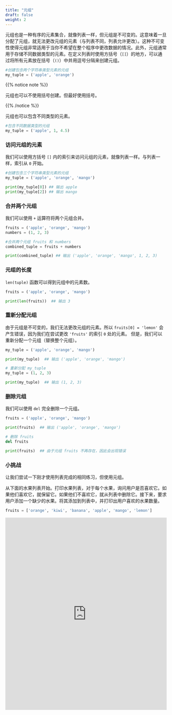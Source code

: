 ```yaml
---
title: "元组"
draft: false
weight: 2
---
```


元组也是一种有序的元素集合，就像列表一样，但元组是不可变的。这意味着一旦分配了元组，就无法更改元组的元素（与列表不同，列表允许更改）。这种不可变性使得元组非常适用于当你不希望在整个程序中更改数据的情况。此外，元组通常用于存储不同数据类型的元素。在定义列表时使用方括号（`[]`）的地方，可以通过将所有元素放在括号（`()`）中并用逗号分隔来创建元组。

```python
#创建包含两个字符串类型元素的元组
my_tuple = ('apple', 'orange')
```

{{% notice note %}}

元组也可以不使用括号创建。但最好使用括号。

{{% /notice %}}

元组也可以包含不同类型的元素。

```python
#包含不同数据类型的元组
my_tuple = ('apple', 1, 4.5)
```

### 访问元组的元素

我们可以使用方括号 `[]` 内的索引来访问元组的元素，就像列表一样。与列表一样，索引从 `0` 开始。

```python
#创建包含三个字符串类型元素的元组
my_tuple = ('apple', 'orange', 'mango')

print(my_tuple[0]) ## 输出 apple
print(my_tuple[2]) ## 输出 mango
```

### 合并两个元组

我们可以使用 `+` 运算符将两个元组合并。

```python
fruits = ('apple', 'orange', 'mango')
numbers = (1, 2, 3)

#合并两个元组 fruits 和 numbers
combined_tuple = fruits + numbers

print(combined_tuple) ## 输出 ('apple', 'orange', 'mango', 1, 2, 3)
```

### 元组的长度

`len(tuple)` 函数可以得到元组中的元素数。

```python
fruits = ('apple', 'orange', 'mango')

print(len(fruits))  ## 输出 3
```

### 重新分配元组

由于元组是不可变的，我们无法更改元组的元素。所以 `fruits[0] = 'lemon'` 会产生错误，因为我们在尝试更改 `'fruits'` 的索引 `0` 处的元素。
但是，我们可以重新分配一个元组（替换整个元组）。
```python
my_tuple = ('apple', 'orange', 'mango')

print(my_tuple)  ## 输出 ('apple', 'orange', 'mango')

# 重新分配 my_tuple
my_tuple = (1, 2, 3) 

print(my_tuple)  ## 输出 (1, 2, 3)
```

### 删除元组

我们可以使用 `del` 完全删除一个元组。


```python
fruits = ('apple', 'orange', 'mango')

print(fruits)  ## 输出 ('apple', 'orange', 'mango')

# 删除 fruits
del fruits 

print(fruits)  ## 由于元组 fruits 不再存在，因此会出现错误 
```

### 小挑战
让我们尝试一下刚才使用列表完成的相同练习，但使用元组。

从下面的水果列表开始。打印水果列表，对于每个水果，询问用户是否喜欢它。如果他们喜欢它，就保留它。如果他们不喜欢它，就从列表中删除它。接下来，要求用户添加一个缺少的水果。将其添加到列表中，并打印出用户喜欢的水果数量。

```python
fruits = ['orange', 'kiwi', 'banana', 'apple', 'mango', 'lemon']
```

<iframe src="https://trinket.io/embed/python/b238d85d0d" width="100%" height="600" frameborder="0" marginwidth="0" marginheight="0" allowfullscreen></iframe>